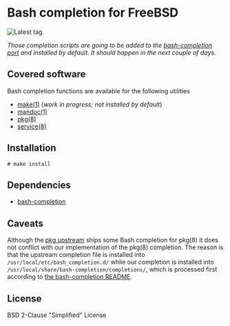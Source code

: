# Bash completion for FreeBSD

![Latest tag.](https://img.shields.io/github/tag/0mp/bash-completion-freebsd.svg)

*Those completion scripts are going to be added to the
[bash-completion port](https://www.freshports.org/shells/bash-completion/) and
installed by default. It should happen in the next couple of days.*

## Covered software

Bash completion functions are available for the following utilities

- [make(1)](https://www.freebsd.org/cgi/man.cgi?make) (*work in progress; not installed by default*)
- [mandoc(1)](https://www.freebsd.org/cgi/man.cgi?mandoc)
- [pkg(8)](https://www.freebsd.org/cgi/man.cgi?pkg)
- [service(8)](https://www.freebsd.org/cgi/man.cgi?service)

## Installation

```console
# make install
```

## Dependencies

- [bash-completion](https://github.com/scop/bash-completion)

## Caveats

Although the [pkg upstream](https://github.com/freebsd/pkg) ships some Bash
completion for pkg(8) it does not conflict with our implementation of the
pkg(8) completion. The reason is that the upstream completion file is installed
into `/usr/local/etc/bash_completion.d/` while our completion is installed into
`/usr/local/share/bash-completion/completions/`, which is processed first
according to
[the bash-completion README](https://github.com/scop/bash-completion/blob/master/README.md).

## License

BSD 2-Clause "Simplified" License
